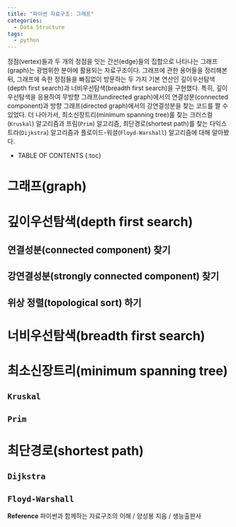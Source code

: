 ```yaml
---
title: "파이썬 자료구조: 그래프"
categories:
  - Data Structure
tags:
  - python
---
```


정점(vertex)들과 두 개의 정점을 잇는 간선(edge)들의 집합으로 나타나는 그래프(graph)는 광범위한 분야에 활용되는 자료구조이다. 그래프에 관한 용어들을 정리해본 뒤, 그래프에 속한 정점들을 빠짐없이 방문하는 두 가지 기본 연산인 깊이우선탐색(depth first search)과 너비우선탐색(breadth first search)을 구현했다. 특히, 깊이우선탐색을 응용하여 무방향 그래프(undirected graph)에서의 연결성분(connected component)과 방향 그래프(directed graph)에서의 강연결성분을 찾는 코드를 짤 수 있었다. 더 나아가서, 최소신장트리(minimum spanning tree)를 찾는 크러스컬(`Kruskal`) 알고리즘과 프림(`Prim`) 알고리즘, 최단경로(shortest path)를 찾는 다익스트라(`Dijkstra`) 알고리즘과 플로이드-워셜(`Floyd-Warshall`) 알고리즘에 대해 알아봤다.  

- TABLE OF CONTENTS
{:toc}

# 그래프(graph)

# 깊이우선탐색(depth first search)

## 연결성분(connected component) 찾기

## 강연결성분(strongly connected component) 찾기

## 위상 정렬(topological sort) 하기

# 너비우선탐색(breadth first search)

# 최소신장트리(minimum spanning tree)

## `Kruskal`

## `Prim`

# 최단경로(shortest path)

## `Dijkstra`

## `Floyd-Warshall`

**Reference** 파이썬과 함께하는 자료구조의 이해 / 양성봉 지음 / 생능출판사
